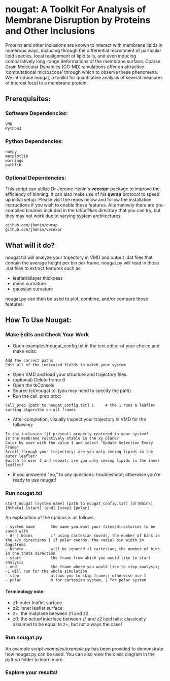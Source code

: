 # nougat: A Toolkit For Analysis of Membrane Disruption by Proteins and Other Inclusions

Proteins and other inclusions are known to interact with membrane lipids in numerous ways, including through the differential recruitment of particular lipid species, local realignment of lipid tails, and even inducing comparatively long-range deformations of the membrane surface. Coarse Grain Molecular Dynamics (CG-MD) simulations offer an attractive ‘computational microscope’ through which to observe these phenomena. We introduce nougat, a toolkit for quantitative analysis of several measures of interest local to a membrane protein.


## Prerequisites:

### Software Dependencies:
```
VMD
Python3
```

### Python Dependencies:
```
numpy
matplotlib
warnings
pathlib
```

### Optional Dependencies:
This script can utilize Dr Jerome Henin's **vecexpr** package to improve the efficiency of binning. It can also make use of his **qwrap** protocol to speed up initial setup. Please visit the repos below and follow the installation instructions if you wish to enable these features. Alternatively there are pre-compiled binaries included in the _tcl/utilities_ directory that you can try, but they may not work due to varying system architectures.
```
github.com/jhenin/qwrap
github.com/jhenin/vecexpr
```

## What will it do?
nougat.tcl will analyze your trajectory in VMD and output .dat files that contain the average height per bin per frame. nougat.py will read in those .dat files to extract features such as: 
- leaflet/bilayer thickness
- mean curvature
- gaussian curvature 

nougat.py can then be used to plot, combine, and/or compare those features. 

## How To Use Nougat:

### Make Edits and Check Your Work
- Open examples/nougat_config.txt in the text editor of your choice and make edits:
```
Add the correct paths
Edit all of the indicated fields to match your system
```
- Open VMD and load your structure and trajectory files. 
- (optional) Delete frame 0
- Open the tkConsole
- Source tcl/nougat.tcl (you may need to specify the path)
- Run the cell_prep proc:
```
cell_prep [path to nougat_config.txt] 1     # the 1 runs a leaflet sorting algorithm on all frames
```
- After completion, visually inspect your trajectory in VMD for the following:
```
Is the inclusion (if present) properly centered in your system?
Is the membrane relatively stable in the xy plane?
Color by user with the value 1 and select "Update Selection Every Frame"
Scroll through your trajectory: are you only seeing lipids in the outer leaflet?
Switch to user 2 and repeat; are you only seeing lipids in the inner leaflet?
```
- if you answered "no," to any questions: troubleshoot; otherwise you're ready to use nougat!

### Run nougat.tcl

```
start_nougat [system name] [path to nougat_config.txt] [dr|Nbins] [Ntheta] [start] [end] [step] [polar]
```
An explanation of the options is as follows:
```
- system name       the name you want your files/directories to be saved with
- dr | Nbins        if using cartesian coords, the number of bins in the x/y directions | if polar coords, the radial bin width in Angstroms
- Ntheta            will be ignored if cartesian; the number of bins in the theta direction 
- start             the frame from which you would like to start analysis
- end               the frame where you would like to stop analysis; -1 will run for the whole simulation
- step              allows you to skip frames; otherwise use 1
- polar             0 for cartesian system, 1 for polar system
```

#### Terminology note:
- z1: outer leaflet surface
- z2: inner leaflet surface
- z+: the midplane between z1 and z2
- z0: the _actual_ interface between z1 and z2 lipid tails; classically assumed to be equal to z+, but not always the case!

###  Run nougat.py
An example script _examples/example.py_ has been provided to demonstrate how nougat.py can be used. You can also view the class diagram in the _python_ folder to learn more.

### Explore your results!
